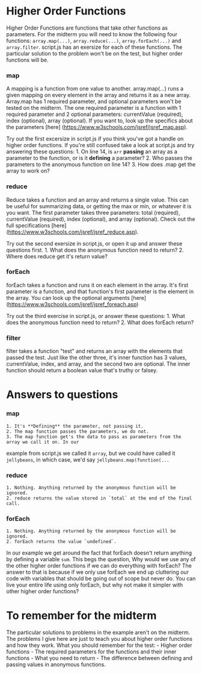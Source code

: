 # Higher Order Functions

Higher Order Functions are functions that take other functions as parameters. For the midterm you will
need to know the following four functions: `array.map(...)`, `array.reduce(...)`, `array.forEach(...)`
and `array.filter`. script.js has an exersize for each of these functions. The particular solution to
the problem won't be on the test, but higher order functions will be.

### map

A mapping is a function from one value to another. array.map(...) runs a given mapping on every element
in the array and returns it as a new array. Array.map has 1 required parameter, and optional parameters
won't be tested on the midterm. The one required parameter is a function with 1 required parameter and
2 optional parameters: currentValue (required), index (optional), array (optional). If you want to, look
up the specifics about the parameters [here] (https://www.w3schools.com/jsref/jsref_map.asp).

Try out the first excersize in script.js if you think you've got a handle on higher order functions. If
you're still confused take a look at script.js and try answering these questions:
	1. On line 14, is `arr` **passing** an array as a parameter to the function, or is it 
**defining** a parameter?
	2. Who passes the parameters to the anonymous function on line 14?
	3. How does .map get the array to work on?

### reduce

Reduce takes a function and an array and returns a single value. This can be useful for summarizing
data, or getting the max or min, or whatever it is you want. The first parameter takes three parameters:
total (required), currentValue (required), index (optional), and array (optional). Check out the full
specifications [here] (https://www.w3schools.com/jsref/jsref_reduce.asp).

Try out the second exersize in script.js, or open it up and answer these questions first.
	1. What does the anonymous function need to return?
	2. Where does reduce get it's return value?

### forEach

forEach takes a function and runs it on each element in the array. It's first parameter is a function,
and that function's first parameter is the element in the array. You can look up the optional arguments
[here] (https://www.w3schools.com/jsref/jsref_foreach.asp)

Try out the third exercise in script.js, or answer these questions:
	1. What does the anonymous function need to return?
	2. What does forEach return?

### filter

filter takes a function "test" and returns an array with the elements that passed the test. Just like
the other three, it's inner function has 3 values, currentValue, index, and array, and the second two
are optional. The inner function should return a boolean value that's truthy or falsey.

# Answers to questions
### map
	1. It's **Defining** the parameter, not passing it.
	2. The map function passes the parameters, we do not.
	3. The map function get's the data to pass as parameters from the array we call it on. In our
example from script.js we called it `array`, but we could have called it `jellybeans`, in which case,
we'd say `jellybeans.map(function(...`

### reduce
	1. Nothing. Anything returned by the anonymous function will be ignored.
	2. reduce returns the value stored in `total` at the end of the final call.

### forEach
	1. Nothing. Anything returned by the anonymous function will be ignored.
	2. forEach returns the value `undefined`.

In our example we get around the fact that forEach doesn't return anything by defining a variable `sum`.
This begs the question, Why would we use any of the other higher order functions if we can do everything
with forEach? The answer to that is because if we only use forEach we end up cluttering our code with
variables that should be going out of scope but never do. You can live your entire life using only
forEach, but why not make it simpler with other higher order functions?

# To remember for the midterm

The particular solutions to problems in the example aren't on the midterm. The problems I give here are
just to teach you about higher order functions and how they work. What you should remember for the test:
	- Higher order functions
	- The required parameters for the functions and their inner functions
	- What you need to return
	- The difference between defining and passing values in anonymous functions.
